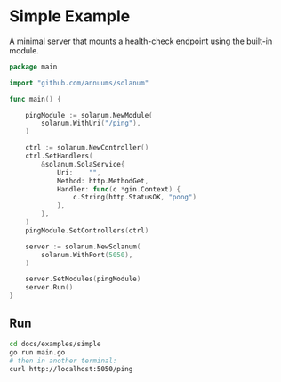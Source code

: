 # Simple Example

A minimal server that mounts a health-check endpoint using the built-in module.

```go
package main

import "github.com/annuums/solanum"

func main() {

	pingModule := solanum.NewModule(
		solanum.WithUri("/ping"),
	)

	ctrl := solanum.NewController()
	ctrl.SetHandlers(
		&solanum.SolaService{
			Uri:    "",
			Method: http.MethodGet,
			Handler: func(c *gin.Context) {
				c.String(http.StatusOK, "pong")
			},
		},
	)
	pingModule.SetControllers(ctrl)

	server := solanum.NewSolanum(
		solanum.WithPort(5050),
	)

	server.SetModules(pingModule)
	server.Run()
}
```

## Run
```bash
cd docs/examples/simple
go run main.go
# then in another terminal:
curl http://localhost:5050/ping
```

